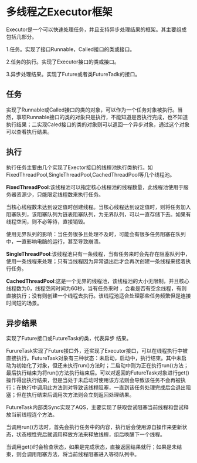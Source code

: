 # 多线程之Executor框架

Executor是一个可以快速处理任务，并且支持异步处理结果的框架。其主要组成包括几部分。

1.任务。实现了接口Runnable，Called接口的类或接口。

2.任务的执行。实现了Executor接口的类或接口。

3.异步处理结果。实现了Future或者类FutureTadk的接口。

## 任务

实现了Runnable或Called接口的类的对象，可以作为一个任务对象被执行。当然，事项Runnable接口的类的对象只是执行，不能知道是否执行完成，也不知道执行结果；二实现Caled接口的类的对象则可以返回一个异步对象，通过这个对象可以查看执行结果。

## 执行

执行任务主要由几个实现了Exector接口的线程池执行类执行。如FixedThreadPool,SingleThreadPool,CachedThreadPool等几个线程池。

**FixedThreadPool**:该线程池可以指定核心线程池的线程数量，此线程池使用于服务器资源少，只能限定线程数来执行任务。

当核心线程数未达到设定值时创建线程。当核心线程达到设定值时，则将任务加入阻塞队列，该阻塞队列为链表阻塞队列，为无界队列，可以一直存储下去。如果有线程空闲，则不必等待，直接销毁。

使用无界队列的影响：当任务很多且处理不及时，可能会有很多任务阻塞在队列中，一直影响电脑的运行，甚至导致崩溃。

**SingleThreadPool**:该线程池只有一条线程，当有任务来时会先存在阻塞队列中，使用一条线程来处理；只有当线程因为异常退出后才会再次创建一条线程来接着执行任务。

**CachedThreadPool**:这是一个无界的线程池，该线程池的大小无限制，并且核心线程数为0，线程空闲时间为60秒，当有任务来时 ，会看是否有空余线程，有则直接执行；没有则创建一个线程去执行。该线程池适合处理那些任务频繁但是连接时间短的场景。

## 异步结果

实现了Future接口或FutureTask的类，代表异步 结果。

FurureTask实现了Future接口外，还实现了Executor接口，可以在线程执行中被直接执行。FutureTask对象有三种状态：未启动，启动中，执行结束。其中未启动为初始化了对象，但还未执行run()方法时；二启动中则为正在执行run()方法；最后执行结束为将run()方法执行结束后。可以对返回的FutureTask对象进行get()操作得出执行结果，但是当处于未启动时使用该方法则会导致该任务不会再被执行；在执行中调用此方法则对导致该线程阻塞，一直到该任务处理完成后会退出阻塞；但在执行结束后调用次方法则会立刻返回处理结果。

FutureTask内部类Sync实现了AQS，主要实现了获取尝试阻塞当前线程和尝试释放当前线程连个方法。

当调用run()方法时，首先会执行任务中的内容，执行后会使用源自操作来更新状态，状态根性完后就调用释放方法来释放线程，组后唤醒下一个线程。

当调用get()时会检查状态，如果是完成状态，直接返回结果就行；如果是未结束，则会调用阻塞方法，将当前线程阻塞进入等待队列中。



























